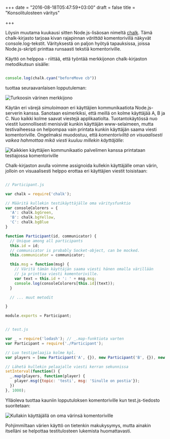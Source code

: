 +++
date = "2016-08-18T05:47:59+03:00"
draft = false
title = "Konsolitulosteen väritys"

+++

Löysin muutama kuukausi sitten Node.js-lisäosan nimeltä [chalk](https://github.com/chalk/chalk). Tämä chalk-kirjasto tarjoaa kivan rajapinnan *värittää* komentorivillä näkyvät console.log-tekstit. Värityksestä on paljon hyötyä tapauksissa, joissa Node.js-skripti printtaa runsaasti tekstiä komentoriville.

Käyttö on helppoa - riittää, että työntää merkkijonon chalk-kirjaston metodikutsun sisälle:

```javascript

console.log(chalk.cyan("beforeMove cb"))

```

tuottaa seuraavanlaisen lopputuleman:

![Turkoosin värinen merkkijono](/blog/public/img/console-log-cyan.png)

Käytän eri värejä *simuloimaan* eri käyttäjien kommunikaatiota Node.js-serverin kanssa. Sanotaan esimerkiksi, että meillä on kolme käyttäjää A, B ja C. Nuo kaikki kolme saavat viestejä applikaatiolta. Tuotantokäytössä nuo viestit luonnollisesti menisivät kunkin käyttäjän www-selaimeen, mutta testivaiheessa on helpompaa vain printata kunkin käyttäjän saama viesti komentoriville. Ongelmaksi muodostuu, että *komentoriviltä on visuaalisesti vaikea hahmottaa mikä viesti kuuluu millekin käyttäjälle*:

![Kaikkien käyttäjien kommunikaatio palvelimen kanssa printataan testiajossa komentoriville](/blog/public/img/console-log-users-white.png)

Chalk-kirjaston avulla voimme assignoida kullekin käyttäjälle oman värin, jolloin on visuaalisesti helppo erottaa eri käyttäjien viestit toisistaan:

```javascript

// Participant.js

var chalk = require('chalk');

// Määritä kullekin testikäyttäjälle oma väritysfunktio
var consoleColorers = {
  'A': chalk.bgGreen,
  'B': chalk.bgYellow,
  'C': chalk.bgBlue
}

function Participant(id, communicator) {
  // Unique among all participants
  this.id = id;
  // communicator is probably Socket-object, can be mocked.
  this.communicator = communicator;

  this.msg = function(msg) {
    // Väritä tämän käyttäjän saama viesti hänen omalla värillään
    // ja printtaa viesti komentoriville.
    var text = this.id + ': ' + msg.msg;
    console.log(consoleColorers[this.id](text));
  }

  // ... muut metodit

}

module.exports = Participant;

```

```javascript

// test.js

var _ = require('lodash'); // _.map-funktiota varten
var Participant = require('./Participant');

// Luo testipelaajia kolme kpl.
var players = [new Participant('A', {}), new Participant('B', {}), new Participant('C', {})];

// Lähetä kullekin pelaajalle viesti kerran sekunnissa
setInterval(function() {
  _.map(players, function(player) {
    player.msg({topic: 'testi', msg: 'Sinulle on postia'});
  })
}, 1000);


```

Ylläoleva tuottaa kauniin lopputuloksen komentoriville kun test.js-tiedosto suoritetaan:

![Kullakin käyttäjällä on oma värinsä komentoriville](/blog/public/img/console-log-users-custom-colors.png)

Pohjimmiltaan värien käyttö on tietenkin makukysymys, mutta ainakin itselläni se helpottaa testitulosteen lukemista huomattavasti.